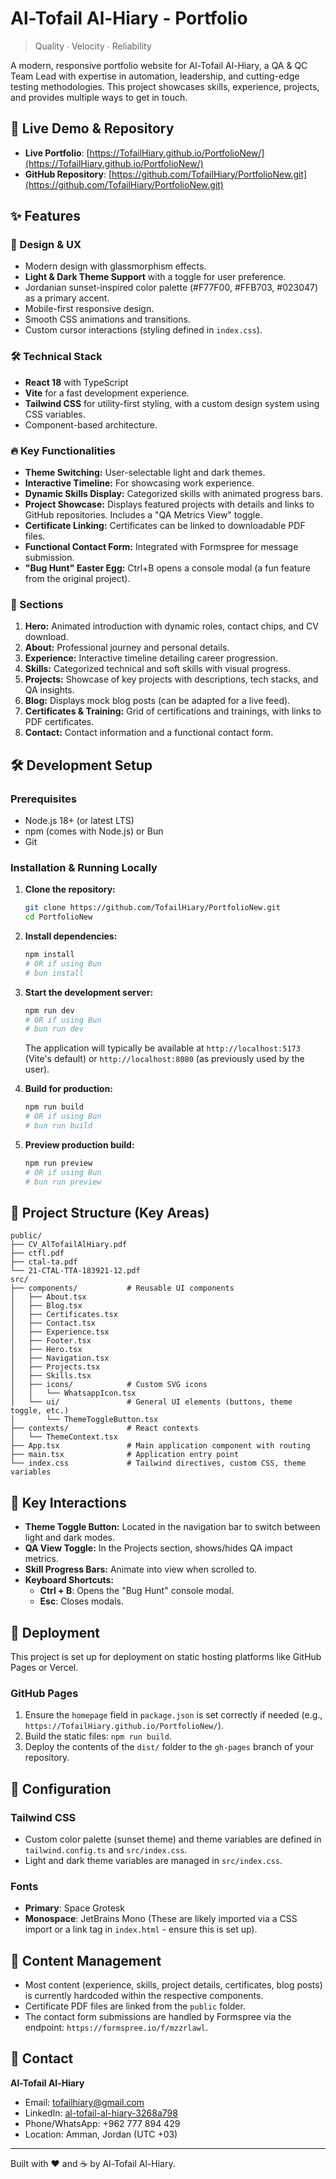 # Al-Tofail Al-Hiary - Portfolio

> Quality ∙ Velocity ∙ Reliability

A modern, responsive portfolio website for Al-Tofail Al-Hiary, a QA & QC Team Lead with expertise in automation, leadership, and cutting-edge testing methodologies. This project showcases skills, experience, projects, and provides multiple ways to get in touch.

## 🚀 Live Demo & Repository

- **Live Portfolio**: [https://TofailHiary.github.io/PortfolioNew/](https://TofailHiary.github.io/PortfolioNew/)
- **GitHub Repository**: [https://github.com/TofailHiary/PortfolioNew.git](https://github.com/TofailHiary/PortfolioNew.git)

## ✨ Features

### 🎨 Design & UX
- Modern design with glassmorphism effects.
- **Light & Dark Theme Support** with a toggle for user preference.
- Jordanian sunset-inspired color palette (#F77F00, #FFB703, #023047) as a primary accent.
- Mobile-first responsive design.
- Smooth CSS animations and transitions.
- Custom cursor interactions (styling defined in `index.css`).

### 🛠️ Technical Stack
- **React 18** with TypeScript
- **Vite** for a fast development experience.
- **Tailwind CSS** for utility-first styling, with a custom design system using CSS variables.
- Component-based architecture.

### 🔥 Key Functionalities
- **Theme Switching:** User-selectable light and dark themes.
- **Interactive Timeline:** For showcasing work experience.
- **Dynamic Skills Display:** Categorized skills with animated progress bars.
- **Project Showcase:** Displays featured projects with details and links to GitHub repositories. Includes a "QA Metrics View" toggle.
- **Certificate Linking:** Certificates can be linked to downloadable PDF files.
- **Functional Contact Form:** Integrated with Formspree for message submission.
- **"Bug Hunt" Easter Egg:** Ctrl+B opens a console modal (a fun feature from the original project).

### 📱 Sections
1.  **Hero:** Animated introduction with dynamic roles, contact chips, and CV download.
2.  **About:** Professional journey and personal details.
3.  **Experience:** Interactive timeline detailing career progression.
4.  **Skills:** Categorized technical and soft skills with visual progress.
5.  **Projects:** Showcase of key projects with descriptions, tech stacks, and QA insights.
6.  **Blog:** Displays mock blog posts (can be adapted for a live feed).
7.  **Certificates & Training:** Grid of certifications and trainings, with links to PDF certificates.
8.  **Contact:** Contact information and a functional contact form.

## 🛠️ Development Setup

### Prerequisites
- Node.js 18+ (or latest LTS)
- npm (comes with Node.js) or Bun
- Git

### Installation & Running Locally

1.  **Clone the repository:**
    ```bash
    git clone https://github.com/TofailHiary/PortfolioNew.git
    cd PortfolioNew
    ```

2.  **Install dependencies:**
    ```bash
    npm install
    # OR if using Bun
    # bun install
    ```

3.  **Start the development server:**
    ```bash
    npm run dev
    # OR if using Bun
    # bun run dev
    ```
    The application will typically be available at `http://localhost:5173` (Vite's default) or `http://localhost:8080` (as previously used by the user).

4.  **Build for production:**
    ```bash
    npm run build
    # OR if using Bun
    # bun run build
    ```

5.  **Preview production build:**
    ```bash
    npm run preview
    # OR if using Bun
    # bun run preview
    ```

## 📂 Project Structure (Key Areas)

```
public/
├── CV_AlTofailAlHiary.pdf
├── ctfl.pdf
├── ctal-ta.pdf
└── 21-CTAL-TTA-183921-12.pdf
src/
├── components/           # Reusable UI components
│   ├── About.tsx
│   ├── Blog.tsx
│   ├── Certificates.tsx
│   ├── Contact.tsx
│   ├── Experience.tsx
│   ├── Footer.tsx
│   ├── Hero.tsx
│   ├── Navigation.tsx
│   ├── Projects.tsx
│   ├── Skills.tsx
│   ├── icons/            # Custom SVG icons
│   │   └── WhatsappIcon.tsx
│   └── ui/               # General UI elements (buttons, theme toggle, etc.)
│       └── ThemeToggleButton.tsx
├── contexts/             # React contexts
│   └── ThemeContext.tsx
├── App.tsx               # Main application component with routing
├── main.tsx              # Application entry point
└── index.css             # Tailwind directives, custom CSS, theme variables
```

## 🎯 Key Interactions

- **Theme Toggle Button:** Located in the navigation bar to switch between light and dark modes.
- **QA View Toggle:** In the Projects section, shows/hides QA impact metrics.
- **Skill Progress Bars:** Animate into view when scrolled to.
- **Keyboard Shortcuts:**
    - **Ctrl + B**: Opens the "Bug Hunt" console modal.
    - **Esc**: Closes modals.

## 🚀 Deployment

This project is set up for deployment on static hosting platforms like GitHub Pages or Vercel.

### GitHub Pages
1.  Ensure the `homepage` field in `package.json` is set correctly if needed (e.g., `https://TofailHiary.github.io/PortfolioNew/`).
2.  Build the static files: `npm run build`.
3.  Deploy the contents of the `dist/` folder to the `gh-pages` branch of your repository.

## 🔧 Configuration

### Tailwind CSS
-   Custom color palette (sunset theme) and theme variables are defined in `tailwind.config.ts` and `src/index.css`.
-   Light and dark theme variables are managed in `src/index.css`.

### Fonts
-   **Primary**: Space Grotesk
-   **Monospace**: JetBrains Mono
    (These are likely imported via a CSS import or a link tag in `index.html` - ensure this is set up).

## 📝 Content Management
-   Most content (experience, skills, project details, certificates, blog posts) is currently hardcoded within the respective components.
-   Certificate PDF files are linked from the `public` folder.
-   The contact form submissions are handled by Formspree via the endpoint: `https://formspree.io/f/mzzrlawl`.

## 📧 Contact

**Al-Tofail Al-Hiary**
- Email: tofailhiary@gmail.com
- LinkedIn: [al-tofail-al-hiary-3268a798](https://www.linkedin.com/in/al-tofail-al-hiary-3268a798)
- Phone/WhatsApp: +962 777 894 429
- Location: Amman, Jordan (UTC +03)

---

Built with ❤️ and ☕ by Al-Tofail Al-Hiary.
